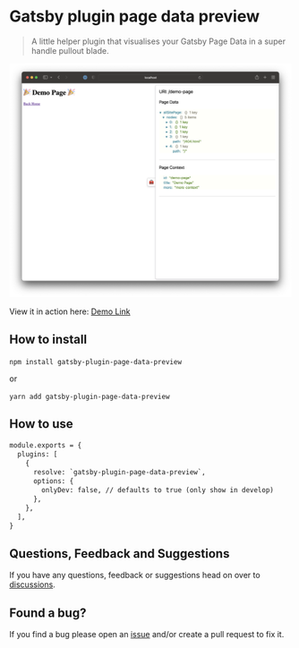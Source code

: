 # Gatsby plugin page data preview

> A little helper plugin that visualises your Gatsby Page Data in a super handle pullout blade.

![Demo screen](demo.png)

View it in action here: [Demo Link](https://pagedatapreview.gatsbyjs.io/demo-page)

## How to install

`npm install gatsby-plugin-page-data-preview`

or

`yarn add gatsby-plugin-page-data-preview`

## How to use

```
module.exports = {
  plugins: [
    {
      resolve: `gatsby-plugin-page-data-preview`,
      options: {
        onlyDev: false, // defaults to true (only show in develop)
      },
    },
  ],
}
```

## Questions, Feedback and Suggestions

If you have any questions, feedback or suggestions head on over to [discussions](https://github.com/ashhitch/gatsby-plugin-page-data-preview/discussions).

## Found a bug?

If you find a bug please open an [issue](https://github.com/ashhitch/gatsby-plugin-page-data-preview/issues) and/or create a pull request to fix it.
